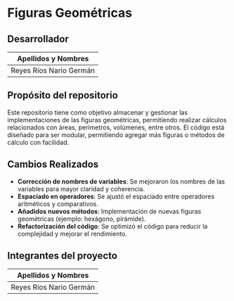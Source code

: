 # Figuras Geométricas

## Desarrollador

| Apellidos y Nombres                  |
|--------------------------------------|
| Reyes Ríos  Nario Germán            |

## Propósito del repositorio

Este repositorio tiene como objetivo almacenar y gestionar las implementaciones de las figuras geométricas, permitiendo realizar cálculos relacionados con áreas, perímetros, volúmenes, entre otros. El código está diseñado para ser modular, permitiendo agregar más figuras o métodos de cálculo con facilidad.

## Cambios Realizados

- **Corrección de nombres de variables**: Se mejoraron los nombres de las variables para mayor claridad y coherencia.
- **Espaciado en operadores**: Se ajustó el espaciado entre operadores aritméticos y comparativos.
- **Añadidos nuevos métodos**: Implementación de nuevas figuras geométricas (ejemplo: hexágono, pirámide).
- **Refactorización del código**: Se optimizó el código para reducir la complejidad y mejorar el rendimiento.

## Integrantes del proyecto

| Apellidos y Nombres                  |
|--------------------------------------|
|  Reyes Ríos  Nario Germán          |
